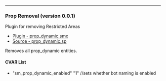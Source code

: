---
### Prop Removal (version 0.0.1)
Plugin for removing Restricted Areas

 * [Plugin - prop_dynamic.smx](plugins/prop_dynamic.smx?raw=true)
 * [Source - prop_dynamic.sp](https://raw.githubusercontent.com/jaredballou/insurgency-sourcemod/master/scripting/prop_dynamic.sp)

Removes all prop_dynamic entities.

#### CVAR List
 * "sm_prop_dynamic_enabled" "1" //sets whether bot naming is enabled

